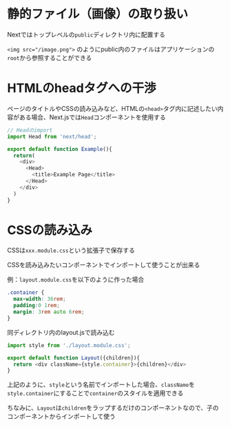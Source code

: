 # 静的ファイル（画像）の取り扱い

Nextではトップレベルの`public`ディレクトリ内に配置する

`<img src="/image.png">` のようにpublic内のファイルはアプリケーションの`root`から参照することができる

# HTMLのheadタグへの干渉

ページのタイトルやCSSの読み込みなど、HTMLの`<head>`タグ内に記述したい内容がある場合、Next.jsでは`Head`コンポーネントを使用する

```js
// Headのimport
import Head from 'next/head';

export default function Example(){
  return(
    <div>
      <Head>
        <title>Example Page</title>
      </Head>
    </div>
  )
}
```

# CSSの読み込み

CSSは`xxx.module.css`という拡張子で保存する

CSSを読み込みたいコンポーネントでインポートして使うことが出来る

例：`layout.module.css`を以下のように作った場合

```css
.container {
  max-width: 36rem;
  padding:0 1rem;
  margin: 3rem auto 6rem;
}
```

同ディレクトリ内のlayout.jsで読み込む

```js
import style from './layout.module.css';

export default function Layout({children}){
  return <div className={style.container}>{children}</div>
}
```

上記のように、`style`という名前でインポートした場合、`className`を`style.container`にすることで`container`のスタイルを適用できる

ちなみに、`Layout`は`children`をラップするだけのコンポーネントなので、子のコンポーネントからインポートして使う
